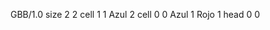 <gs-board without-header> GBB/1.0
size 2 2
cell 1 1 Azul 2 
cell 0 0 Azul 1 Rojo 1 
head 0 0 </gs-board>